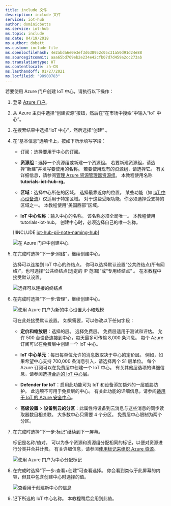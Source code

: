 ```yaml
---
title: include 文件
description: include 文件
services: iot-hub
author: dominicbetts
ms.service: iot-hub
ms.topic: include
ms.date: 04/19/2018
ms.author: dobett
ms.custom: include file
ms.openlocfilehash: 4e2abda6e0e3ef3d638952c05c31a50d91d24e88
ms.sourcegitcommit: aaa65bd769eb2e234e42cfb07d7d459a2cc273ab
ms.translationtype: HT
ms.contentlocale: zh-CN
ms.lasthandoff: 01/27/2021
ms.locfileid: "98900783"
---
```

若要使用 Azure 门户创建 IoT 中心，请执行以下操作：

1. 登录 [Azure 门户](https://portal.azure.com)。

1. 从 Azure 主页中选择“创建资源”按钮，然后在“在市场中搜索”中输入“IoT 中心”。

1. 在搜索结果中选择“IoT 中心”，然后选择“创建” 。

1. 在“基本信息”选项卡上，按如下所示填写字段：

   - 订阅：选择要用于中心的订阅。

   - **资源组**：选择一个资源组或新建一个资源组。 若要新建资源组，请选择“新建”并填写要使用的名称。 若要使用现有的资源组，请选择它。 有关详细信息，请参阅[管理 Azure 资源管理器资源组](../articles/azure-resource-manager/management/manage-resource-groups-portal.md)。 本教程使用名称 **tutorials-iot-hub-rg**。

   - **区域**：选择中心所在的区域。 选择最靠近你的位置。 某些功能（如 [IoT 中心设备流](../articles/iot-hub/iot-hub-device-streams-overview.md)）仅适用于特定区域。 对于这些受限功能，你必须选择受支持的区域之一。 本教程使用“美国西部”区域。

   - **IoT 中心名称**：输入中心的名称。 该名称必须全局唯一。 本教程使用 tutorials-iot-hub。 创建中心时，必须选择自己的唯一名称。

   [!INCLUDE [iot-hub-pii-note-naming-hub](iot-hub-pii-note-naming-hub.md)]

   ![在 Azure 门户中创建中心](media/iot-hub-tutorials-create-free-hub/hub-definition-basics.png)

1. 在完成时选择“下一步:网络”，继续创建中心。

   选择可以连接到 IoT 中心的终结点。 你可以选择默认设置“公共终结点(所有网络)”，也可选择“公共终结点(选定的 IP 范围)”或“专用终结点”  。 在本教程中接受默认设置。

   ![选择可以连接的终结点](media/iot-hub-tutorials-create-free-hub/hub-definition-networking.png)

1. 在完成时选择“下一步:管理”，继续创建中心。

    ![使用 Azure 门户为新的中心设置大小和规模](media/iot-hub-tutorials-create-free-hub/hub-definition-management.png)

    可在此处接受默认设置。 如果需要，可以修改以下任何字段：

    - **定价和缩放层**：选择的层。 选择免费层。 免费层适用于测试和评估。 允许 500 台设备连接到中心，每天最多可传输 8,000 条消息。 每个 Azure 订阅可以在免费层中创建一个 IoT 中心。

    - **IoT 中心单元**：每日每单位允许的消息数取决于中心的定价层。 例如，如果希望中心支持 700,000 条消息引入，请选择两个 S1 层单位。
    每个 Azure 订阅可以在免费层中创建一个 IoT 中心。 有关其他层选项的详细信息，请参阅[选择合适的 IoT 中心层](../articles/iot-hub/iot-hub-scaling.md)。

    - **Defender for IoT**：启用此功能可为 IoT 和设备添加额外的一层威胁防护。 此选项不可用于免费层的中心。 有关此功能的详细信息，请参阅[适用于 IoT 的 Azure 安全中心](/azure/asc-for-iot/)。

    - **高级设置** > **设备到云的分区**：此属性将设备到云消息与这些消息的同步读取器数目相关联。 大多数中心只需要 4 个分区。 免费层中心限制为两个分区。

1.  在完成时选择“下一步:标记”继续到下一屏幕。

    标记是名称/值对。 可以为多个资源和资源组分配相同的标记，以便对资源进行分类并合并计费。 有关详细信息，请参阅[使用标记来组织 Azure 资源](../articles/azure-resource-manager/management/tag-resources.md)。

    ![使用 Azure 门户为中心分配标记](media/iot-hub-tutorials-create-free-hub/hub-definition-tags.png)

1.  在完成时选择“下一步:查看+创建”可查看选择。 你会看到类似于此屏幕的内容，但其中包含创建中心时选择的值。

    ![查看用于创建新中心的信息](media/iot-hub-tutorials-create-free-hub/hub-definition-create.png)

1. 记下所选的 IoT 中心名称。 本教程稍后会用到此值。
